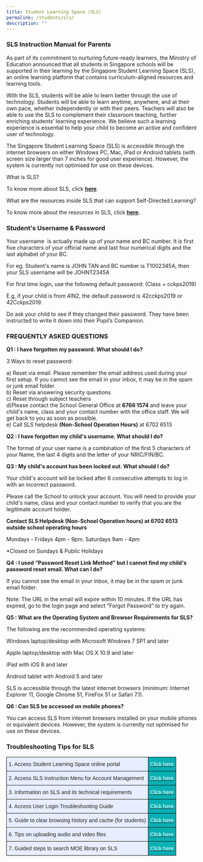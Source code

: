 ```yaml
---
title: Student Learning Space (SLS)
permalink: /students/sls/
description: ""
---
```

### SLS Instruction Manual for Parents


As part of its commitment to nurturing future-ready learners, the Ministry of Education announced that all students in Singapore schools will be supported in their learning by the Singapore Student Learning Space (SLS), an online learning platform that contains curriculum-aligned resources and learning tools.

  

With the SLS, students will be able to learn better through the use of technology. Students will be able to learn anytime, anywhere, and at their own pace, whether independently or with their peers. Teachers will also be able to use the SLS to complement their classroom teaching, further enriching students’ learning experience. We believe such a learning experience is essential to help your child to become an active and confident user of technology.

  

The Singapore Student Learning Space (SLS) is accessible through the internet browsers on either Windows PC, Mac, iPad or Android tablets (with screen size larger than 7 inches for good user experience). However, the system is currently not optimised for use on these devices.

  

What is SLS? 

To know more about SLS, click [**here**](https://www.youtube.com/watch?time_continue=80&v=F0FTP2FveSg).


What are the resources inside SLS that can support Self-Directed Learning?

To know more about the resources in SLS, click **[here](https://youtu.be/JZhjECbHmiE).**  

  

### **Student's Username & Password**

Your username  is actually made up of your name and BC number. It is first five characters of your official name and last four numerical digits and the last alphabet of your BC. 

For eg. Student's name is JOHN TAN and BC number is T1002345A, then your SLS username will be JOHNT2345A

For first time login, use the following default password: (Class + cckps2019)

E.g, if your child is from 4IN2, the default password is 42cckps2019 or 42Cckps2019.

Do ask your child to see if they changed their password. They have been instructed to write it down into their Pupil’s Companion.

  

  

  

### **FREQUENTLY ASKED QUESTIONS**

  

**Q1 : I have forgotten my password. What should I do?**

3 Ways to reset password:   

a) Reset via email. Please remember the email address used during your first setup. If you cannot see the email in your inbox, it may be in the spam or junk email folder.      
b) Reset via answering security questions     
c) Reset through subject teachers   
d)Please contact the School General Office at **6766 1574** and leave your child's name, class and your contact number with the office staff. We will get back to you as soon as possible.   
e) Call SLS helpdesk **(Non-School Operation Hours)** at 6702 6513

  

  

**Q2 : I have forgotten my child's username. What should I do?** 

The format of your user name is a combination of the first 5 characters of your Name, the last 4 digits and the letter of your NRIC/FIN/BC.

  

**Q3 : My child's account has been locked out. What should I do?** 

Your child's account will be locked after 6 consecutive attempts to log in with an incorrect password. 

Please call the School to unlock your account. You will need to provide your child's name, class and your contact number to verify that you are the legitimate account holder. 

  

**Contact SLS Helpdesk (Non-School Operation hours) at 6702 6513 outside school operating hours**

  

Mondays - Fridays 4pm - 9pm. Saturdays 9am - 4pm

\*Closed on Sundays & Public Holidays

  

**Q4 : I used “Password Reset Link Method” but I cannot find my child's password reset email. What can I do?** 

If you cannot see the email in your inbox, it may be in the spam or junk email folder. 

Note: The URL in the email will expire within 10 minutes. If the URL has expired, go to the login page and select “Forgot Password” to try again.

**Q5 : What are the Operating System and Browser Requirements for SLS?** 

The following are the recommended operating systems: 

  

Windows laptop/desktop with Microsoft Windows 7 SP1 and later 

  

Apple laptop/desktop with Mac OS X 10.9 and later 

  

iPad with iOS 8 and later 

  

Android tablet with Android 5 and later 

  

SLS is accessible through the latest internet browsers (minimum: Internet Explorer 11, Google Chrome 51, FireFox 51 or Safari 7.1).

**Q6 : Can SLS be accessed on mobile phones?** 

You can access SLS from internet browsers installed on your mobile phones or equivalent devices. However, the system is currently not optimised for use on these devices.

### Troubleshooting Tips for SLS

<style type="text/css">
.tg  {border-collapse:collapse;border-spacing:0;margin:0px auto;}
.tg td{border-color:black;border-style:solid;border-width:1px;font-family:Arial, sans-serif;font-size:14px;
  overflow:hidden;padding:10px 5px;word-break:normal;}
.tg th{border-color:black;border-style:solid;border-width:1px;font-family:Arial, sans-serif;font-size:14px;
  font-weight:normal;overflow:hidden;padding:10px 5px;word-break:normal;}
.tg .tg-9n9o{background-color:#09b0b3;color:#FFF;text-align:center;vertical-align:middle}
.tg .tg-lr6o{background-color:#E8EDFF;color:#222;text-align:left;vertical-align:middle}
.tg .tg-i9lp{background-color:#E8EDFF;border-color:#222222;color:#222;text-align:left;vertical-align:middle}
</style>
<table class="tg">
<tbody>
  <tr>
    <td class="tg-lr6o"><span style="color:#222">1.  Access Student Learning  Space online portal</span></td>
    <td class="tg-9n9o"><a href="https://vle.learning.moe.edu.sg/login" target="_blank" rel="noopener noreferrer"><span style="text-decoration:none;color:#FFF">Click here</span></a></td>
  </tr>
  <tr>
    <td class="tg-lr6o"><span style="color:#222">2.  Access SLS Instruction Menu for Account Management</span></td>
    <td class="tg-9n9o"><a href="https://chuachukangpri-moe-edu-sg-admin.cwp.sg/qql/slot/u151/2022/SLS/SLS%20Account%20Management%20-%20Guide%20for%20P2%20to%20P6%20Students.pdf" target="_blank" rel="noopener noreferrer"><span style="text-decoration:none;color:#FFF">Click here</span></a></td>
  </tr>
  <tr>
    <td class="tg-lr6o"><span style="color:#222">3.  Information on SLS and its technical requirements</span></td>
    <td class="tg-9n9o"><a href="https://www.moe.gov.sg/education-in-sg/student-learning-space/accessing-sls" target="_blank" rel="noopener noreferrer"><span style="text-decoration:none;color:#FFF">Click here</span></a></td>
  </tr>
  <tr>
    <td class="tg-lr6o"><span style="color:#222">4.  Access User Login Troubleshooting Guide</span></td>
    <td class="tg-9n9o"><a href="https://static.learning.moe.edu.sg/UserGuide/login-troubleshooting.html#" target="_blank" rel="noopener noreferrer"><span style="text-decoration:none;color:#FFF">Click here</span></a></td>
  </tr>
  <tr>
    <td class="tg-i9lp"><span style="color:#222">5.  Guide to clear browsing history and cache (for students)</span></td>
    <td class="tg-9n9o"><a href="https://chuachukangpri-moe-edu-sg-admin.cwp.sg/qql/slot/u151/2021/HBL/FHBL%20Resource%202_Clear%20browsing%20history%20and%20Cache%20for%20students.pdf" target="_blank" rel="noopener noreferrer"><span style="text-decoration:none;color:#FFF">Click here</span></a></td>
  </tr>
  <tr>
    <td class="tg-lr6o"><span style="color:#222">6.  Tips on uploading audio and video files</span></td>
    <td class="tg-9n9o"><a href="https://chuachukangpri-moe-edu-sg-admin.cwp.sg/qql/slot/u151/2021/HBL/FHBL%20Resource%201%20-%20Uploading%20of%20Audio%20and%20Video%20Files.pdf" target="_blank" rel="noopener noreferrer"><span style="text-decoration:none;color:#FFF">Click here</span></a><br></td>
  </tr>
  <tr>
    <td class="tg-lr6o"><span style="color:#222">7.  Guided steps to search MOE library on SLS </span></td>
    <td class="tg-9n9o"><a href="https://chuachukangpri-moe-edu-sg-admin.cwp.sg/qql/slot/u151/2021/HBL/FHBL%20Resource%204%20-%20Search%20MOE%20Library.pdf" target="_blank" rel="noopener noreferrer"><span style="color:#FFF">Click here</span></a></td>
  </tr>
</tbody>
</table>